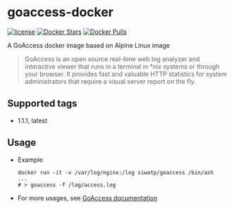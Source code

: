 goaccess-docker
===============
[![license](https://img.shields.io/github/license/siwatpru/goaccess-docker.svg?style=flat-square)]() [![Docker Stars](https://img.shields.io/docker/stars/siwatp/goaccess.svg?style=flat-square)]() [![Docker Pulls](https://img.shields.io/docker/pulls/siwatp/goaccess.svg?style=flat-square)]()

A GoAccess docker image based on Alpine Linux image

> GoAccess is an open source real-time web log analyzer and interactive viewer that runs in a terminal in *nix systems or through your browser. It provides fast and valuable HTTP statistics for system administrators that require a visual server report on the fly.

## Supported tags
- 1.1.1, latest

## Usage

- Example

  ```
  docker run -it -v /var/log/nginx:/log siwatp/goaccess /bin/ash
  ...
  # > goaccess -f /log/access.log  
  ```

- For more usages, see [GoAccess documentation](https://goaccess.io/)

